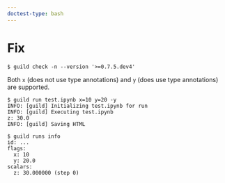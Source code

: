 ```yaml
---
doctest-type: bash
---
```


# Fix

    $ guild check -n --version '>=0.7.5.dev4'

Both `x` (does not use type annotations) and `y` (does use type
annotations) are supported.

    $ guild run test.ipynb x=10 y=20 -y
    INFO: [guild] Initializing test.ipynb for run
    INFO: [guild] Executing test.ipynb
    z: 30.0
    INFO: [guild] Saving HTML

    $ guild runs info
    id: ...
    flags:
      x: 10
      y: 20.0
    scalars:
      z: 30.000000 (step 0)
